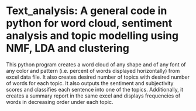 # Text_analysis: A general code in python for word cloud, sentiment analysis and topic modelling using NMF, LDA and clustering

This python program creates a word cloud of any shape and of any font of any color and pattern (i.e. percent of words displayed horizontally) from excel data file. 
It also creates desired number of topics with desired number of words for each topic.
It also outputs the sentiment and subjectivity scores and classifies each sentence into one of the topics.
Additionally, it creates a summary report in the same excel and displays frequencies of words in decreasing order under each topic.
